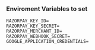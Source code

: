 ### Enviroment Variables to set
```
RAZORPAY_KEY_ID=
RAZORPAY_KEY_SECRET=
RAZORPAY_MERCHANT_ID=
RAZORPAY_WEBHOOK_SECRET=
GOOGLE_APPLICATION_CREDENTIALS=
```